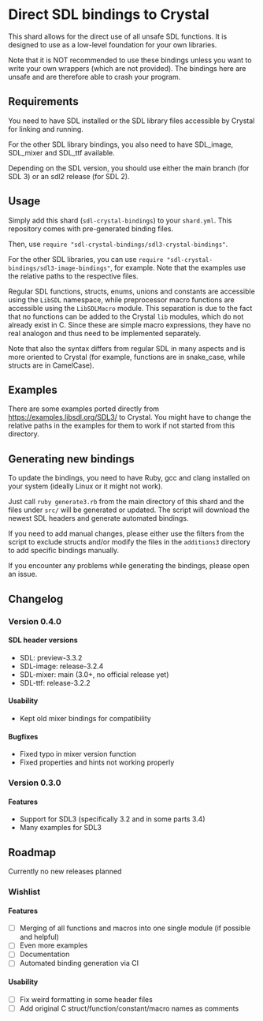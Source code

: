 # Direct SDL bindings to Crystal

This shard allows for the direct use of all unsafe SDL functions.
It is designed to use as a low-level foundation for your own libraries. 

Note that it is NOT recommended to use these bindings unless you want to write your own wrappers (which are not provided).
The bindings here are unsafe and are therefore able to crash your program.

## Requirements

You need to have SDL installed or the SDL library files accessible by Crystal for linking and running.

For the other SDL library bindings, you also need to have SDL_image, SDL_mixer and SDL_ttf available.

Depending on the SDL version, you should use either the main branch (for SDL 3) or an sdl2 release (for SDL 2).

## Usage

Simply add this shard (`sdl-crystal-bindings`) to your `shard.yml`.
This repository comes with pre-generated binding files.

Then, use `require "sdl-crystal-bindings/sdl3-crystal-bindings"`.

For the other SDL libraries, you can use `require "sdl-crystal-bindings/sdl3-image-bindings"`, for example.
Note that the examples use the relative paths to the respective files.

Regular SDL functions, structs, enums, unions and constants are accessible using the `LibSDL` namespace, while
preprocessor macro functions are accessible using the `LibSDLMacro` module. This separation is due to the fact
that no functions can be added to the Crystal `lib` modules, which do not already exist in C. Since these are
simple macro expressions, they have no real analogon and thus need to be implemented separately.

Note that also the syntax differs from regular SDL in many aspects and is more oriented to Crystal (for example,
functions are in snake_case, while structs are in CamelCase).

## Examples

There are some examples ported directly from https://examples.libsdl.org/SDL3/ to Crystal. You might have to
change the relative paths in the examples for them to work if not started from this directory.

## Generating new bindings

To update the bindings, you need to have Ruby, gcc and clang installed on your system (ideally Linux or it might not work).

Just call `ruby generate3.rb` from the main directory of this shard and the files under `src/` will be generated or updated.
The script will download the newest SDL headers and generate automated bindings.

If you need to add manual changes, please either use the filters from the script to exclude structs and/or modify the
files in the `additions3` directory to add specific bindings manually.

If you encounter any problems while generating the bindings, please open an issue.

## Changelog

### Version 0.4.0

#### SDL header versions

* SDL: preview-3.3.2
* SDL-image: release-3.2.4
* SDL-mixer: main (3.0+, no official release yet)
* SDL-ttf: release-3.2.2

#### Usability

* Kept old mixer bindings for compatibility

#### Bugfixes

* Fixed typo in mixer version function
* Fixed properties and hints not working properly

### Version 0.3.0

#### Features

* Support for SDL3 (specifically 3.2 and in some parts 3.4)
* Many examples for SDL3

## Roadmap

Currently no new releases planned

### Wishlist

#### Features

* [ ] Merging of all functions and macros into one single module (if possible and helpful)
* [ ] Even more examples
* [ ] Documentation
* [ ] Automated binding generation via CI

#### Usability

* [ ] Fix weird formatting in some header files
* [ ] Add original C struct/function/constant/macro names as comments
